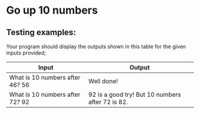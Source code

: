 # Go up 10 numbers

## Testing examples:

Your program should display the outputs shown in this table for the given inputs provided;

| Input                           | Output                                           |
| ------------------------------- | ------------------------------------------------ |
| What is 10 numbers after 46? 56 | Well done!                                       |
| What is 10 numbers after 72? 92 | 92 is a good try! But 10 numbers after 72 is 82. |
